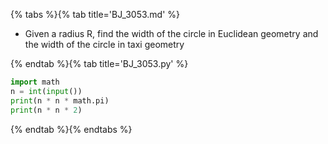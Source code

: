 {% tabs %}{% tab title='BJ_3053.md' %}

* Given a radius R, find the width of the circle in Euclidean geometry and the width of the circle in taxi geometry

{% endtab %}{% tab title='BJ_3053.py' %}

```py
import math
n = int(input())
print(n * n * math.pi)
print(n * n * 2)
```

{% endtab %}{% endtabs %}
